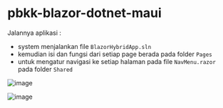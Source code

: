 # pbkk-blazor-dotnet-maui

Jalannya aplikasi :
- system menjalankan file `BlazorHybridApp.sln`
- kemudian isi dan fungsi dari setiap page berada pada folder `Pages`
- untuk mengatur navigasi ke setiap halaman pada file `NavMenu.razor` pada folder `Shared`

![image](https://user-images.githubusercontent.com/90663373/222115339-484aa5c3-bb5f-404f-b018-4641786a8f56.png)

![image](https://user-images.githubusercontent.com/90663373/222115377-41ecec65-c306-4952-a3f5-75d411853ab1.png)
